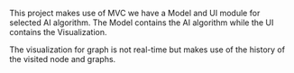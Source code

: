 This project makes use of MVC we have a Model and UI module for selected AI algorithm. The Model contains the AI algorithm while the UI contains the Visualization.

The visualization for graph is not real-time but makes use of the history of the visited node and graphs.
